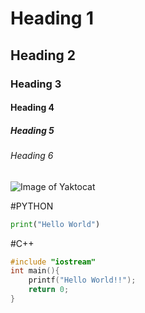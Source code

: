 # Heading 1
## Heading 2
### Heading 3
#### Heading 4
##### Heading 5
###### Heading 6

![Image of Yaktocat](https://octodex.github.com/images/yaktocat.png)


#PYTHON
```py
print("Hello World")
```

#C++
```c++
#include "iostream"
int main(){
    printf("Hello World!!");
    return 0;
}
```
